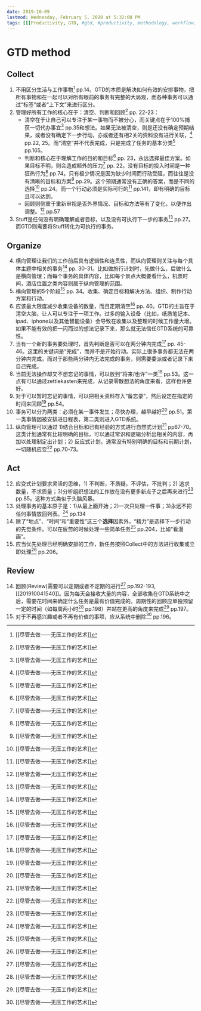 ```yaml
---
date: 2019-10-09
lastmod: Wednesday, February 5, 2020 at 5:32:08 PM
tags: [[[Productivity, GTD, #gtd, #productivity, methodology, workflow, #methodology, #workflow]]]
---
```

# GTD method

## Collect
1. 不用区分生活与工作事物[^C8B3F7EEA16B] pp.14。GTD的本质是解决如何有效的安排事物，把所有事物和在一起可以对所有眼前的事务有完整的大局观，而各种事务可以通过“标签”或者“上下文”来进行区分。
2. 管理好所有工作的核心在于：清空、判断和回顾[^C8B3F7EEA16B] pp. 22-23：
	* 清空在于让自己可以专注于某一事物而不被分心，而关键点在于100%捕获一切代办事宜[^C8B3F7EEA16B] pp.35和想法。如果无法被清空，则是还没有确定预期结果，或者没有确定下一步行动，亦或者还有相2关的资料没有进行关联，[^C8B3F7EEA16B] pp.22, 25。而“清空”并不代表完成，只是完成了任务的基本分类[^C8B3F7EEA16B] pp.165。
	* 判断和核心在于理解工作的目的和目标[^C8B3F7EEA16B] pp. 23，永远选择最佳方案。如果目标不明，则会造成额外的压力[^C8B3F7EEA16B] pp. 22。没有目标的投入时间是一种狂热行为[^C8B3F7EEA16B] pp.74。只有极少情况是因为缺少时间而行动受阻，而往往是没有清晰的目标和方案[^C8B3F7EEA16B] pp.29。这个预期通常没有正确的答案，而是不同的选择[^C8B3F7EEA16B] pp.24。而一个行动必须是实际可行的[^C8B3F7EEA16B] pp.141，即有明确的目标且可以达到。
	* 回顾则侧重于重新审视是否外界情况、目标和方法等有了变化，以便作出调整。[^C8B3F7EEA16B] pp.57
3. Stuff是任何没有明确理解或者目标，以及没有可执行下一步的事务[^C8B3F7EEA16B] pp.27。而GTD则需要将Stuff转化为可执行的事务。

## Organize
4. 横向管理让我们的工作前后具有逻辑性和连贯性，而纵向管理则关注与每个具体主题中相关的事务[^C8B3F7EEA16B] pp. 30-31。比如做旅行计划时，先做什么，后做什么是横向管理；而每个事务的具体内容，比如每个景点大概要看什么，机票时间，酒店位置之类内容则属于纵向管理的范围。
5. 横向管理的5个阶段[^C8B3F7EEA16B] pp. 34。收集、确定目标和解决方法、组织、制作行动方案和行动。
6. 应该最大限度减少收集设备的数量，而且定期清空[^C8B3F7EEA16B] pp. 40。GTD的主旨在于清空大脑，让人可以专注于一项工作。过多的输入设备（比如，纸质笔记本、ipad、iphone以及其他智能设备）会导致在收集以及整理的时候工作量大增。如果不能有效的把一闪而过的想法记录下来，那么就无法信任GTD系统的可靠性。
7. 当有一个新的事务要处理时，首先判断是否可以在两分钟内完成[^C8B3F7EEA16B] pp. 45-46。这里的关键词是“完成”，而并不是开始行动。实际上很多事务都无法在两分钟内完成。而对于那些两分钟内无法完成的事务，则需要委派或者记录下来自己完成。
8. 当前无法操作却又不想忘记的事情，可以放到“将来/也许”一类[^C8B3F7EEA16B] pp.53。这一点有可以通过zettlekasten来完成，从记录零散想法的角度来看，这样也许更好。
9. 对于可以暂时忘记的事情，可以把相关资料存入“备忘录”，然后设定在指定的时间来回顾[^C8B3F7EEA16B] pp.54。
10. 事务可以分为两类：必须在某一事件发生；尽快办理，越早越好[^C8B3F7EEA16B] pp.51。第一类事情因被安排进日程表，第二类则进入GTD系统。
11. 纵向管理可以通过 1)结合目标和已有经验的方式进行自然式计划[^C8B3F7EEA16B] pp67-70。这类计划通常有比较明确的目标，可以通过常识和逻辑分析出相关的内容，再加以处理制定出计划；2) 反应式计划。通常没有特别明确的目标和前期计划，一切随机应变[^C8B3F7EEA16B] pp.70-73。

## Act
12. 应变式计划要求灵活的思维，1) 不判断，不质疑，不评估，不批判；2) 追求数量，不求质量；3)分析组织想法的工作放在没有更多新点子之后再来进行[^C8B3F7EEA16B] pp.85。这种方式类似于头脑风暴。
13. 处理事务的基本原子是：1)从最上面开始；2)一次只处理一件事；3)永远不把任何事情放回列表。[^C8B3F7EEA16B] pp.134
16. 除了“地点”、“时间”和“重要性”这三个**选择**因素外，“精力”是选择下一步行动的先觉条件。可以在疲劳的时候处理一些简单任务[^C8B3F7EEA16B] pp.204，比如“看漫画”。
17. 应当优先处理已经明确安排的工作，新任务按照Collect中的方法进行收集或立即处理[^C8B3F7EEA16B] pp.206。

## Review
14. 回顾(Review)需要可以定期或者不定期的进行[^C8B3F7EEA16B] pp.192-193, [[201910041540]]。因为每天会接收大量的内容，全部收集在GTD系统中之后，需要花时间来确定什么任务是最有价值完成的。周期性的回顾应单独预留一定的时间（如每周两小时[^C8B3F7EEA16B] pp.198）并站在更高的角度来完成[^C8B3F7EEA16B] pp.197。
15. 对于不再感兴趣或者不再有价值的事项，应从系统中删除[^C8B3F7EEA16B] pp.196。


[^C8B3F7EEA16B]: [[尽管去做——无压工作的艺术]]
